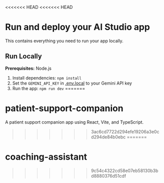 <<<<<<< HEAD
<<<<<<< HEAD
# Run and deploy your AI Studio app

This contains everything you need to run your app locally.

## Run Locally

**Prerequisites:**  Node.js


1. Install dependencies:
   `npm install`
2. Set the `GEMINI_API_KEY` in [.env.local](.env.local) to your Gemini API key
3. Run the app:
   `npm run dev`
=======
# patient-support-companion
A patient support companion app using React, Vite, and TypeScript.
>>>>>>> 3ac6cd7722d294efe19206a3e0cd294de84b0ebc
=======
# coaching-assistant
>>>>>>> 9c54c4322cd58e07eb58130b3bd8880376d51cdf
